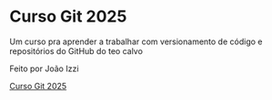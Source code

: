 # Curso Git 2025

Um curso pra aprender a trabalhar com versionamento de código e repositórios do GitHub do teo calvo

Feito por João Izzi

[Curso Git 2025](https://youtube.com/@teomewhy)
